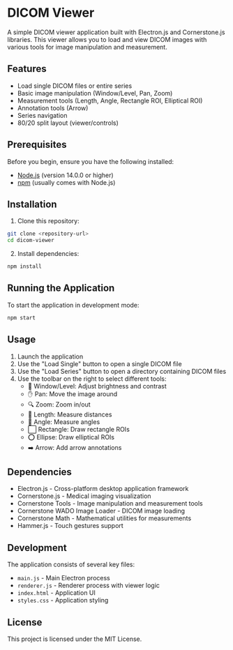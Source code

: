 # DICOM Viewer

A simple DICOM viewer application built with Electron.js and Cornerstone.js libraries. This viewer allows you to load and view DICOM images with various tools for image manipulation and measurement.

## Features

- Load single DICOM files or entire series
- Basic image manipulation (Window/Level, Pan, Zoom)
- Measurement tools (Length, Angle, Rectangle ROI, Elliptical ROI)
- Annotation tools (Arrow)
- Series navigation
- 80/20 split layout (viewer/controls)

## Prerequisites

Before you begin, ensure you have the following installed:
- [Node.js](https://nodejs.org/) (version 14.0.0 or higher)
- [npm](https://www.npmjs.com/) (usually comes with Node.js)

## Installation

1. Clone this repository:
```bash
git clone <repository-url>
cd dicom-viewer
```

2. Install dependencies:
```bash
npm install
```

## Running the Application

To start the application in development mode:
```bash
npm start
```

## Usage

1. Launch the application
2. Use the "Load Single" button to open a single DICOM file
3. Use the "Load Series" button to open a directory containing DICOM files
4. Use the toolbar on the right to select different tools:
   - 🔆 Window/Level: Adjust brightness and contrast
   - ✋ Pan: Move the image around
   - 🔍 Zoom: Zoom in/out
   - 📏 Length: Measure distances
   - 📐 Angle: Measure angles
   - ⬜ Rectangle: Draw rectangle ROIs
   - ⭕ Ellipse: Draw elliptical ROIs
   - ➡️ Arrow: Add arrow annotations

## Dependencies

- Electron.js - Cross-platform desktop application framework
- Cornerstone.js - Medical imaging visualization
- Cornerstone Tools - Image manipulation and measurement tools
- Cornerstone WADO Image Loader - DICOM image loading
- Cornerstone Math - Mathematical utilities for measurements
- Hammer.js - Touch gestures support

## Development

The application consists of several key files:
- `main.js` - Main Electron process
- `renderer.js` - Renderer process with viewer logic
- `index.html` - Application UI
- `styles.css` - Application styling

## License

This project is licensed under the MIT License. 